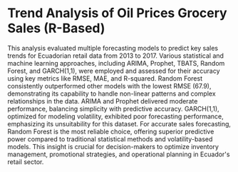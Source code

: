 # Trend Analysis of Oil Prices Grocery Sales (R-Based)
This analysis evaluated multiple forecasting models to predict key sales trends for Ecuadorian retail data from 2013 to 2017. Various statistical and machine learning approaches, including ARIMA, Prophet, TBATS, Random Forest, and GARCH(1,1), were employed and assessed for their accuracy using key metrics like RMSE, MAE, and R-squared. Random Forest consistently outperformed other models with the lowest RMSE (67.9), demonstrating its capability to handle non-linear patterns and complex relationships in the data. ARIMA and Prophet delivered moderate performance, balancing simplicity with predictive accuracy. GARCH(1,1), optimized for modeling volatility, exhibited poor forecasting performance, emphasizing its unsuitability for this dataset. For accurate sales forecasting, Random Forest is the most reliable choice, offering superior predictive power compared to traditional statistical methods and volatility-based models. This insight is crucial for decision-makers to optimize inventory management, promotional strategies, and operational planning in Ecuador&#39;s retail sector.
